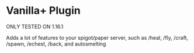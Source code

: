 # Vanilla+ Plugin

ONLY TESTED ON 1.16.1

Adds a lot of features to your spigot/paper server, such as /heal, /fly, /craft, /spawn, /echest, /back, and autosmelting
